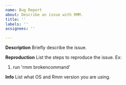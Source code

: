 ```yaml
---
name: Bug Report
about: Describe an issue with RMM.
title: ''
labels: ''
assignees: ''

---
```


**Description**
Briefly describe the issue.

**Reproduction**
List the steps to reproduce the issue. Ex:
1. run 'rmm brokencommand'

**Info**
List what OS and Rmm version you are using.
